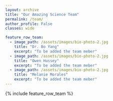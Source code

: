 ```yaml
---
layout: archive
title: "Our Amazing Science Team"
permalink: /team/
author_profile: False
classes: wide

feature_row_team:
  - image_path: /assets/images/bio-photo-2.jpg
    title: "Dr. Bo Yang"
    excerpt: "To be added the team meber"
  - image_path: /assets/images/bio-photo-2.jpg
    title: "Owen Hussey"
    excerpt: "To be added the team meber"
  - image_path: /assets/images/bio-photo-2.jpg
    title: "Melanie Morales"
    excerpt: "To be added the team meber"
---
```


{% include feature_row_team %}




